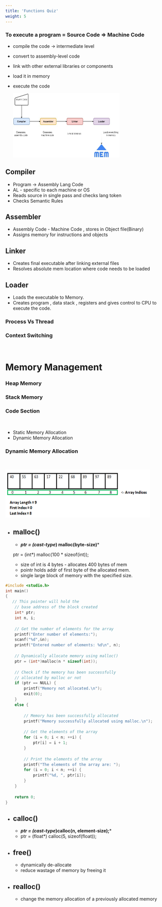 ```yaml
---
title: 'Functions Quiz'
weight: 5
---
```

### To execute a program = Source Code => Machine Code

- compile the code -> intermediate level
- convert to assembly-level code
- link with other external libraries or components
- load it in memory
- execute the code

     <img src="Execution-Flow.jpg" width="330" height="200">




## Compiler

- Program -> Assembly Lang Code
- AL - specific to each machine or OS
- Reads source in single pass and checks lang token
- Checks Semantic Rules

## Assembler

- Assembly Code - Machine Code , stores in Object file(Binary)
- Assigns memory for instructions and objects 

## Linker

- Creates final executable after linking external files
- Resolves absolute mem location where code needs to be loaded

## Loader

- Loads the executable to Memory.
- Creates program , data stack , registers and gives control to CPU to execute the code.

### Process Vs Thread

### Context Switching

&nbsp;
&nbsp;

# Memory Management

### Heap Memory
### Stack Memory
### Code Section

&nbsp;

- Static Memory Allocation
- Dynamic Memory Allocation

### Dynamic Memory Allocation
&nbsp;
&nbsp;

<img src="Arrays.png" width="450" height="150">

- ## malloc()

    - ***ptr = (cast-type*) malloc(byte-size)***

    ptr = (int*) malloc(100 * sizeof(int));

    - size of int is 4 bytes - allocates 400 bytes of mem
    - pointr holds addr of first byte of the allocated mem.
    - single large block of memory with the specified size.

```C
#include <studio.h>
int main()
{
   // This pointer will hold the
    // base address of the block created
    int* ptr;
    int n, i;
  
    // Get the number of elements for the array
    printf("Enter number of elements:");
    scanf("%d",&n);
    printf("Entered number of elements: %d\n", n);
  
    // Dynamically allocate memory using malloc()
    ptr = (int*)malloc(n * sizeof(int));
  
    // Check if the memory has been successfully
    // allocated by malloc or not
    if (ptr == NULL) {
        printf("Memory not allocated.\n");
        exit(0);
    }
    else {
  
        // Memory has been successfully allocated
        printf("Memory successfully allocated using malloc.\n");
  
        // Get the elements of the array
        for (i = 0; i < n; ++i) {
            ptr[i] = i + 1;
        }
  
        // Print the elements of the array
        printf("The elements of the array are: ");
        for (i = 0; i < n; ++i) {
            printf("%d, ", ptr[i]);
        }
    }
  
    return 0;
}
```

- ## calloc()

    - ***ptr = (cast-type*)calloc(n, element-size);***
    - ptr = (float*) calloc(5, sizeof(float));

- ## free()

    - dynamically de-allocate
    - reduce wastage of memory by freeing it

- ## realloc()

    - change the memory allocation of a previously allocated memory




